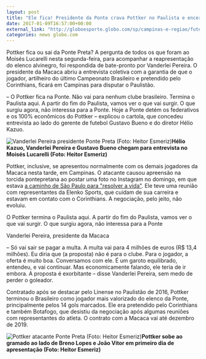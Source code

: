 ```yaml
---
layout: post
title: "Ele fica! Presidente da Ponte crava Pottker no Paulista e encerra novela  "
date: 2017-01-09T16:57:00+00:00
external_link: "http://globoesporte.globo.com/sp/campinas-e-regiao/futebol/times/ponte-preta/noticia/2017/01/presidente-da-ponte-o-pottker-fica-e-nao-vai-para-nenhum-clube-brasileiro.html"
categories: news globo.com
---
```

Pottker fica ou sai da Ponte Preta? A pergunta de todos os que foram ao Moisés Lucarelli nesta segunda-feira, para acompanhar a reapresentação do elenco alvinegro, foi respondida de bate-pronto por Vanderlei Pereira. O presidente da Macaca abriu a entrevista coletiva com a garantia de que o jogador, artilheiro do último Campeonato Brasileiro e pretendido pelo Corinthians, ficará em Campinas para disputar o Paulistão.

– O Pottker fica na Ponte. Não vai para nenhum clube brasileiro. Termina o Paulista aqui. A partir do fim do Paulista, vamos ver o que vai surgir. O que surgiu agora, não interessa para a Ponte. Hoje a Ponte detém os federativos e os 100% econômicos do Pottker – explicou o cartola, que concedeu entrevista ao lado do gerente de futebol Gustavo Bueno e do diretor Hélio Kazuo.

 ![Vanderlei Pereira presidente Ponte Preta (Foto: Heitor Esmeriz)](http://s2.glbimg.com/0OAM1vKThyyq23ETnNcfZqxqOjM=/0x266:2000x1426/690x400/s.glbimg.com/es/ge/f/original/2017/01/09/ponte3_VAbPbtI.jpg "Vanderlei Pereira presidente Ponte Preta (Foto: Heitor Esmeriz)")**Hélio Kazuo, Vanderlei Pereira e Gustavo Bueno chegam para entrevista no Moisés Lucarelli (Foto: Heitor Esmeriz)**

Pottker, inclusive, se apresentou normalmente com os demais jogadores da Macaca nesta tarde, em Campinas. O atacante causou apreensão na torcida pontepretana ao postar uma foto no Instagram no domingo, em que estava [a caminho de São Paulo para "resolver a vida"](http://globoesporte.globo.com/sp/futebol/noticia/2017/01/alvo-do-corinthians-pottker-posta-rumo-sp-resolver-minha-vida.html). Ele teve uma reunião com representantes da Elenko Sports, que cuidam de sua carreira e estavam em contato com o Corinthians. A negociação, pelo jeito, não evoluiu.

O Pottker termina o Paulista aqui. A partir do fim do Paulista, vamos ver o que vai surgir. O que surgiu agora, não interessa para a Ponte  

Vanderlei Pereira, presidente da Macaca

– Só vai sair se pagar a multa. A multa vai para 4 milhões de euros (R$ 13,4 milhões). Eu diria que (a proposta) não é para o clube. Para o jogador, a oferta é muito boa. Conversamos com ele. É um garoto equilibrado, entendeu, e vai continuar. Mas economicamente falando, ele teria de ir embora. A proposta é exorbitante – disse Vanderlei Pereira, sem medo de perder o goleador.

Contratado após se destacar pelo Linense no Paulistão de 2016, Pottker terminou o Brasileiro como jogador mais valorizado do elenco da Ponte, principalmente pelos 14 gols marcados. Ele era pretendido pelo Corinthians e também Botafogo, que desistiu da negociação após algumas reuniões com representantes do atleta. O contrato com a Macaca vai até dezembro de 2019.

 ![Pottker atacante Ponte Preta (Foto: Heitor Esmeriz)](http://s2.glbimg.com/z9tS0T5XelNNtNxm3EQIfdssR9A=/0x217:1440x1052/690x400/s.glbimg.com/es/ge/f/original/2017/01/09/pottker.jpg "Pottker atacante Ponte Preta (Foto: Heitor Esmeriz)")**Pottker sobe ao gramado ao lado de Breno Lopes e João Vitor em primeiro dia de apresentação (Foto: Heitor Esmeriz)**

